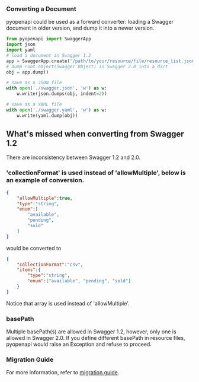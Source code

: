 ### Converting a Document

pyopenapi could be used as a forward converter: loading a Swagger document in older version, and dump it into a newer version.

```python
from pyopenapi import SwaggerApp
import json
import yaml
# load a document in Swagger 1.2
app = SwaggerApp.create('/path/to/your/resource/file/resource_list.json')
# dump root object(Swagger Object) in Swagger 2.0 into a dict
obj = app.dump()

# save as a JSON file
with open('./swagger.json', 'w') as w:
    w.write(json.dumps(obj, indent=2))

# save as a YAML file
with open('./swagger.yaml', 'w') as w:
    w.write(yaml.dump(obj))
```

## What's missed when converting from Swagger 1.2

There are inconsistency between Swagger 1.2 and 2.0.

### 'collectionFormat' is used instead of 'allowMultiple', below is an example of conversion.

```json
{
    "allowMultiple":true,
    "type":"string",
    "enum":[
        "available",
        "pending",
        "sold"
    ]
}
```

would be converted to

```json
{
    "collectionFormat":"csv",
    "items":{
        "type":"string",
        "enum":["available", "pending", "sold"]
    }
}
```

Notice that array is used instead of 'allowMultiple'.

### basePath

Multiple basePath(s) are allowed in Swagger 1.2, however, only one is allowed in Swagger 2.0. If you define different basePath in resource files, pyopenapi would raise an Exception and refuse to proceed.

### Migration Guide

For more information, refer to [migration guide](https://github.com/swagger-api/swagger-spec/wiki/Swagger-1.2-to-2.0-Migration-Guide).

